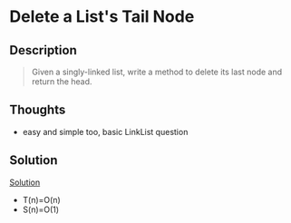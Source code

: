 # Delete a List's Tail Node

## Description
> Given a singly-linked list, write a method to delete its last node and return the head.

## Thoughts
* easy and simple too, basic LinkList question


## Solution
[Solution]()
- T(n)=O(n)
- S(n)=O(1)

